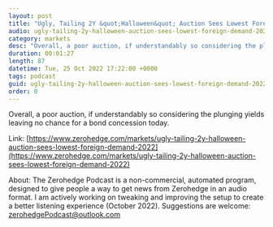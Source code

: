 ```yaml
---
layout: post
title: "Ugly, Tailing 2Y &quot;Halloween&quot; Auction Sees Lowest Foreign Demand Of 2022"
audio: ugly-tailing-2y-halloween-auction-sees-lowest-foreign-demand-2022-0
category: markets
desc: "Overall, a poor auction, if understandably so considering the plunging yields leaving no chance for a bond concession today."
duration: 00:01:27
length: 87
datetime: Tue, 25 Oct 2022 17:22:00 +0000
tags: podcast
guid: ugly-tailing-2y-halloween-auction-sees-lowest-foreign-demand-2022-0
order: 0
---
```

Overall, a poor auction, if understandably so considering the plunging yields leaving no chance for a bond concession today.

Link: [https://www.zerohedge.com/markets/ugly-tailing-2y-halloween-auction-sees-lowest-foreign-demand-2022](https://www.zerohedge.com/markets/ugly-tailing-2y-halloween-auction-sees-lowest-foreign-demand-2022)

About: The Zerohedge Podcast is a non-commercial, automated program, designed to give people a way to get news from Zerohedge in an audio format.  I am actively working on tweaking and improving the setup to create a better listening experience (October 2022).  Suggestions are welcome: [zerohedgePodcast@outlook.com](mailto:zerohedgePodcast@outlook.com)